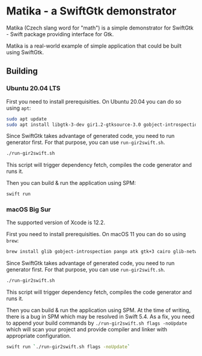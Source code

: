 # Matika - a SwiftGtk demonstrator

Matika (Czech slang word for "math") is a simple demonstrator for SwiftGtk - Swift package providing interface for Gtk.

Matika is a real-world example of simple application that could be built using SwiftGtk.

## Building

### Ubuntu 20.04 LTS
First you need to install prerequisities. On Ubuntu 20.04 you can do so using `apt`:

```bash
sudo apt update
sudo apt install libgtk-3-dev gir1.2-gtksource-3.0 gobject-introspection libgirepository1.0-dev libxml2-dev jq
```
Since SwiftGtk takes advantage of generated code, you need to run generator first. For that purpose, you can use `run-gir2swift.sh`.
```bash
./run-gir2swift.sh
```
This script will trigger dependency fetch, compiles the code generator and runs it.

Then you can build & run the application using SPM:
```bash
swift run
```
### macOS Big Sur
The supported version of Xcode is 12.2.

First you need to install prerequisities. On macOS 11 you can do so using `brew`:

```bash
brew install glib gobject-introspection pango atk gtk+3 cairo glib-networking gdk-pixbuf
```
Since SwiftGtk takes advantage of generated code, you need to run generator first. For that purpose, you can use `run-gir2swift.sh`.
```bash
./run-gir2swift.sh
```
This script will trigger dependency fetch, compiles the code generator and runs it.

Then you can build & run the application using SPM. At the time of writing, there is a bug in SPM which may be resolved in Swift 5.4. As a fix, you need to append your build commands by ``./run-gir2swift.sh flags -noUpdate`` which will scan your project and provide compiler and linker with appropriate configuration.
```bash
swift run `./run-gir2swift.sh flags -noUpdate`
```

<!-- 
echo '#!/bin/bash

## Swift package with fetched dependencies is required to run scipt in gir2swift package. Use option -noUpdate to prevent update. 
if ! [[ $@ == *'-noUpdate'* ]]
then
    swift package update  
fi

case $1 in
## Returns flags needed for macOS compilation (experimental)
flags) .build/checkouts/gir2swift/gir2swift-generation-driver.sh c-flags $PWD ;;
## Removes all generaed files
clean) .build/checkouts/gir2swift/gir2swift-generation-driver.sh remove-generated $PWD ;;
## Defaults to generation
*) .build/checkouts/gir2swift/gir2swift-generation-driver.sh generate $PWD ;;
esac
' > run-gir2swift.sh && chmod u+x run-gir2swift.sh -->
